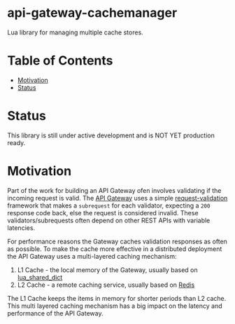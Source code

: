 api-gateway-cachemanager
========================
Lua library for managing multiple cache stores.

Table of Contents
=================
* [Motivation](#motivation)
* [Status](#status)
 

Status
======

This library is still under active development and is NOT YET production ready.

Motivation
==========
Part of the work for building an API Gateway ofen involves validating if the incoming request is valid. The [API Gateway](https://github.com/adobe-apiplatform/apigateway) uses a simple [request-validation](https://github.com/adobe-apiplatform/api-gateway-request-validation#validating-requests) framework that makes a `subrequest` for each validator, expecting a `200` response code back, else the request is considered invalid. These validators/subrequests often depend on other REST APIs with variable latencies.  

For performance reasons the Gateway caches validation responses as often as possible. To make the cache more effective in a distributed deployment the API Gateway uses a multi-layered caching mechanism: 

1. L1 Cache - the local memory of the Gateway, usually based on [lua_shared_dict](https://github.com/openresty/lua-nginx-module#lua_shared_dict)
2. L2 Cache - a remote caching service, usually based on [Redis](http://redis.io/)

The L1 Cache keeps the items in memory for shorter periods than L2 cache. This multi layered caching mechanism has a big impact on the latency and performance of the API Gateway.



